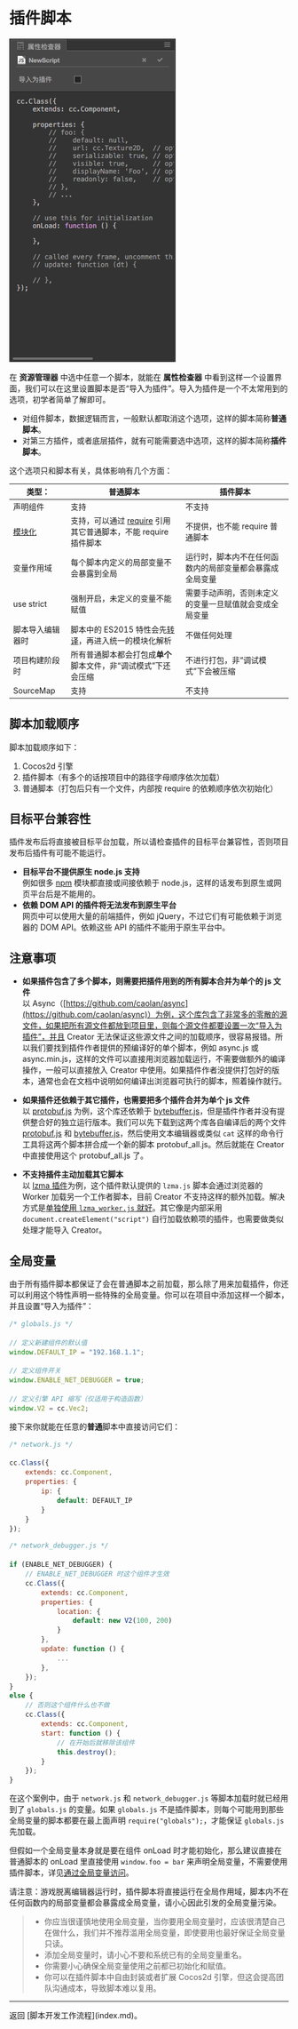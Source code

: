 # 插件脚本

![property](plugin-scripts/property.png)

在 **资源管理器** 中选中任意一个脚本，就能在 **属性检查器** 中看到这样一个设置界面，我们可以在这里设置脚本是否“导入为插件”。导入为插件是一个不太常用到的选项，初学者简单了解即可。

 - 对组件脚本，数据逻辑而言，一般默认都取消这个选项，这样的脚本简称**普通脚本**。
 - 对第三方插件，或者底层插件，就有可能需要选中选项，这样的脚本简称**插件脚本**。

这个选项只和脚本有关，具体影响有几个方面：

类型： | 普通脚本 | 插件脚本
---------- | ----------- | -----------
声明组件 | 支持 | 不支持
[模块化](../scripting/modular-script.md) | 支持，可以通过 [require](../scripting/modular-script.md#require) 引用其它普通脚本，不能 require 插件脚本 | 不提供，也不能 require 普通脚本
变量作用域 | 每个脚本内定义的局部变量不会暴露到全局 | 运行时，脚本内不在任何函数内的局部变量都会暴露成全局变量
use strict | 强制开启，未定义的变量不能赋值 | 需要手动声明，否则未定义的变量一旦赋值就会变成全局变量
脚本导入编辑器时 | 脚本中的 ES2015 特性会先[转译](../scripting/reference/javascript-support.md)，再进入统一的模块化解析 | 不做任何处理
项目构建阶段时 | 所有普通脚本都会打包成**单个**脚本文件，非“调试模式”下还会压缩 | 不进行打包，非“调试模式”下会被压缩
SourceMap | 支持 | 不支持

## 脚本加载顺序

脚本加载顺序如下：

 1. Cocos2d 引擎
 1. 插件脚本（有多个的话按项目中的路径字母顺序依次加载）
 1. 普通脚本（打包后只有一个文件，内部按 require 的依赖顺序依次初始化）

## 目标平台兼容性

插件发布后将直接被目标平台加载，所以请检查插件的目标平台兼容性，否则项目发布后插件有可能不能运行。

 - **目标平台不提供原生 node.js 支持**<br>例如很多 [npm](https://www.npmjs.com/) 模块都直接或间接依赖于 node.js，这样的话发布到原生或网页平台后是不能用的。
 - **依赖 DOM API 的插件将无法发布到原生平台**<br>网页中可以使用大量的前端插件，例如 jQuery，不过它们有可能依赖于浏览器的 DOM API。依赖这些 API 的插件不能用于原生平台中。

## 注意事项

 - **如果插件包含了多个脚本，则需要把插件用到的所有脚本合并为单个的 js 文件**<br>
 以 Async（[https://github.com/caolan/async](https://github.com/caolan/async)）为例，这个库包含了非常多的零散的源文件，如果把所有源文件都放到项目里，则每个源文件都要设置一次“导入为插件”，并且 Creator 无法保证这些源文件之间的加载顺序，很容易报错。所以我们要找到插件作者提供的预编译好的单个脚本，例如 async.js 或 async.min.js，这样的文件可以直接用浏览器加载运行，不需要做额外的编译操作，一般可以直接放入 Creator 中使用。如果插件作者没提供打包好的版本，通常也会在文档中说明如何编译出浏览器可执行的脚本，照着操作就行。

 - **如果插件还依赖于其它插件，也需要把多个插件合并为单个 js 文件**<br>
 以 [protobuf.js](https://github.com/dcodeIO/ProtoBuf.js) 为例，这个库还依赖于 [bytebuffer.js](https://github.com/dcodeIO/bytebuffer.js)，但是插件作者并没有提供整合好的独立运行版本。我们可以先下载到这两个库各自编译后的两个文件 [protobuf.js](https://github.com/dcodeIO/protobuf.js/tree/master/dist/) 和 [bytebuffer.js](https://github.com/dcodeIO/bytebuffer.js/tree/master/dist)，然后使用文本编辑器或类似 `cat` 这样的命令行工具将这两个脚本拼合成一个新的脚本 protobuf_all.js。然后就能在 Creator 中直接使用这个 protobuf_all.js 了。

- **不支持插件主动加载其它脚本**<br>
以 [lzma 插件](https://github.com/nmrugg/LZMA-JS)为例，这个插件默认提供的 `lzma.js` 脚本会通过浏览器的 Worker 加载另一个工作者脚本，目前 Creator 不支持这样的额外加载。解决方式是[单独使用 `lzma_worker.js` 就好](https://github.com/nmrugg/LZMA-JS#but-i-dont-want-to-use-web-workers)。其它像是内部采用 `document.createElement("script")` 自行加载依赖项的插件，也需要做类似处理才能导入 Creator。

## 全局变量

由于所有插件脚本都保证了会在普通脚本之前加载，那么除了用来加载插件，你还可以利用这个特性声明一些特殊的全局变量。你可以在项目中添加这样一个脚本，并且设置“导入为插件”：

```javascript
/* globals.js */

// 定义新建组件的默认值
window.DEFAULT_IP = "192.168.1.1";

// 定义组件开关
window.ENABLE_NET_DEBUGGER = true;

// 定义引擎 API 缩写（仅适用于构造函数）
window.V2 = cc.Vec2;
```

接下来你就能在任意的**普通**脚本中直接访问它们：

```javascript
/* network.js */

cc.Class({
    extends: cc.Component,
    properties: {
        ip: {
            default: DEFAULT_IP
        }
    }
});
```

```javascript
/* network_debugger.js */

if (ENABLE_NET_DEBUGGER) {
    // ENABLE_NET_DEBUGGER 时这个组件才生效
    cc.Class({
        extends: cc.Component,
        properties: {
            location: {
                default: new V2(100, 200)
            }
        },
        update: function () {
            ...
        },
    });
}
else {
    // 否则这个组件什么也不做
    cc.Class({
        extends: cc.Component,
        start: function () {
            // 在开始后就移除该组件
            this.destroy();
        }
    });
}
```

在这个案例中，由于 `network.js` 和 `network_debugger.js` 等脚本加载时就已经用到了 `globals.js` 的变量。如果 `globals.js` 不是插件脚本，则每个可能用到那些全局变量的脚本都要在最上面声明 `require("globals");`，才能保证 `globals.js` 先加载。

但假如一个全局变量本身就是要在组件 onLoad 时才能初始化，那么建议直接在普通脚本的 onLoad 里直接使用 `window.foo = bar` 来声明全局变量，不需要使用插件脚本，详见[通过全局变量访问](../scripting/access-node-component.md#global_variable)。

请注意：游戏脱离编辑器运行时，插件脚本将直接运行在全局作用域，脚本内不在任何函数内的局部变量都会暴露成全局变量，请小心因此引发的全局变量污染。

> - 你应当很谨慎地使用全局变量，当你要用全局变量时，应该很清楚自己在做什么，我们并不推荐滥用全局变量，即使要用也最好保证全局变量只读。
> - 添加全局变量时，请小心不要和系统已有的全局变量重名。
> - 你需要小心确保全局变量使用之前都已初始化和赋值。
> - 你可以在插件脚本中自由封装或者扩展 Cocos2d 引擎，但这会提高团队沟通成本，导致脚本难以复用。


<hr>
返回 [脚本开发工作流程](index.md)。
